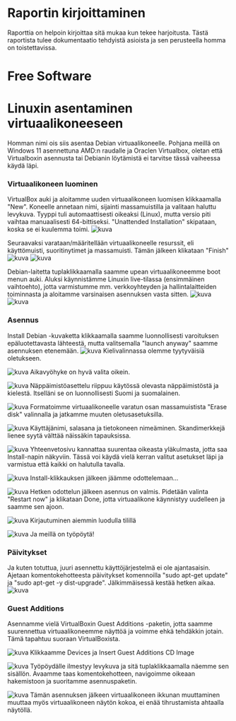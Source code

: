 # Raportin kirjoittaminen
Raporttia on helpoin kirjoittaa sitä mukaa kun tekee harjoitusta. Tästä raportista tulee dokumentaatio tehdyistä asioista ja sen perusteella homma on toistettavissa.

# Free Software

# Linuxin asentaminen virtuaalikoneeseen
Homman nimi ois siis asentaa Debian virtuaalikoneelle. Pohjana meillä on Windows 11 asennettuna AMD:n raudalle ja Oraclen Virtualbox, oletan että Virtualboxin asennusta tai Debianin löytämistä ei tarvitse tässä vaiheessa käydä läpi.

### Virtuaalikoneen luominen

VirtualBox auki ja aloitamme uuden virtuaalikoneen luomisen klikkaamalla "New". Koneelle annetaan nimi, sijainti massamuistilla ja valitaan haluttu levykuva. Tyyppi tuli automaattisesti oikeaksi (Linux), mutta versio piti vaihtaa manuaalisesti 64-bittiseksi. "Unattended Installation" skipataan, koska se ei kuulemma toimi.
   ![kuva](https://github.com/HurpaDurp/Linux/assets/143202749/cd065709-ca7b-4629-970a-63137074eb41)

Seuraavaksi varataan/määritellään virtuaalikoneelle resurssit, eli käyttömuisti, suoritinytimet ja massamuisti. Tämän jälkeen klikataan "Finish"
![kuva](https://github.com/HurpaDurp/Linux/assets/143202749/436e2062-46a3-45dd-8045-12a3cfb41032)
![kuva](https://github.com/HurpaDurp/Linux/assets/143202749/c66191bb-83b0-459e-aa84-53b501727cb2)

Debian-laitetta tuplaklikkaamalla saamme upean virtuaalikoneemme boot menun auki. Aluksi käynnistämme Linuxin live-tilassa (ensimmäinen vaihtoehto), jotta varmistumme mm. verkkoyhteyden ja hallintalaitteiden toiminnasta ja aloitamme varsinaisen asennuksen vasta sitten.
![kuva](https://github.com/HurpaDurp/Linux/assets/143202749/8bc2bcf2-78d2-4e68-8ada-1c4d8b54780a)
![kuva](https://github.com/HurpaDurp/Linux/assets/143202749/f3afe9f3-f49a-4cd0-ba59-5832b75651de)

### Asennus
  
Install Debian -kuvaketta klikkaamalla saamme luonnollisesti varoituksen epäluotettavasta lähteestä, mutta valitsemalla "launch anyway" saamme asennuksen etenemään.
![kuva](https://github.com/HurpaDurp/Linux/assets/143202749/4a3990d0-a130-49e4-bd64-5568928b83f2)
Kielivalinnassa olemme tyytyväisiä oletukseen.

![kuva](https://github.com/HurpaDurp/Linux/assets/143202749/ab6cb7b2-702e-4e7e-8abe-e1e42471b6c9)
Aikavyöhyke on hyvä valita oikein.

![kuva](https://github.com/HurpaDurp/Linux/assets/143202749/b62cb6dc-d07a-47e1-a7d7-f4f4e71c9599)
Näppäimistöasettelu riippuu käytössä olevasta näppäimistöstä ja kielestä. Itselläni se on luonnollisesti Suomi ja suomalainen.

![kuva](https://github.com/HurpaDurp/Linux/assets/143202749/2e70dc85-2581-4dfe-bfaf-bb15428f43e1)
Formatoimme virtuaalikoneelle varatun osan massamuistista "Erase disk" valinnalla ja jatkamme muuten oletusasetuksilla.

![kuva](https://github.com/HurpaDurp/Linux/assets/143202749/ccc60271-02ae-4702-8b02-7a675ceb0420)
Käyttäjänimi, salasana ja tietokoneen nimeäminen. Skandimerkkejä lienee syytä välttää näissäkin tapauksissa.

![kuva](https://github.com/HurpaDurp/Linux/assets/143202749/fd940b4f-f98f-4844-9c8a-d82fcb71803a)
Yhteenvetosivu kannattaa suurentaa oikeasta yläkulmasta, jotta saa Install-napin näkyviin. Tässä voi käydä vielä kerran valitut asetukset läpi ja varmistua että kaikki on halutulla tavalla.

![kuva](https://github.com/HurpaDurp/Linux/assets/143202749/8e34eab5-8e9a-46ee-a7b8-8fd1fe4976f8)
Install-klikkauksen jälkeen jäämme odottelemaan...

![kuva](https://github.com/HurpaDurp/Linux/assets/143202749/2c5a08fb-71a7-4bf2-8fa3-d546214fd508)
Hetken odottelun jälkeen asennus on valmis. Pidetään valinta "Restart now" ja klikataan Done, jotta virtuaalikone käynnistyy uudelleen ja saamme sen ajoon.

![kuva](https://github.com/HurpaDurp/Linux/assets/143202749/49732b2b-7411-4bb6-b5c5-4f16cd560a79)
Kirjautuminen aiemmin luodulla tilillä

![kuva](https://github.com/HurpaDurp/Linux/assets/143202749/f8ebae60-7c18-4f86-bb40-9dc80718ea47)
Ja meillä on työpöytä!

### Päivitykset

Ja kuten totuttua, juuri asennettu käyttöjärjestelmä ei ole ajantasaisin. Ajetaan komentokehotteesta päivitykset komennoilla "sudo apt-get update" ja "sudo apt-get -y dist-upgrade". Jälkimmäisessä kestää hetken aikaa.
![kuva](https://github.com/HurpaDurp/Linux/assets/143202749/835b6321-c767-485f-a99d-a146ef0b5bff)

### Guest Additions

Asennamme vielä VirtualBoxin Guest Additions -paketin, jotta saamme suurennettua virtuaalikoneemme näyttöä ja voimme ehkä tehdäkkin jotain. Tämä tapahtuu suoraan VirtualBoxista.

![kuva](https://github.com/HurpaDurp/Linux/assets/143202749/a9b8636f-d43b-48ac-b226-c1d8d9cf4bd1)
Klikkaamme Devices ja Insert Guest Additions CD Image

![kuva](https://github.com/HurpaDurp/Linux/assets/143202749/b13fa027-7c37-45c6-88d8-d042da07aa6e)
Työpöydälle ilmestyy levykuva ja sitä tuplaklikkaamalla näemme sen sisällön. Avaamme taas komentokehotteen, navigoimme oikeaan hakemistoon ja suoritamme asennuspaketin.

![kuva](https://github.com/HurpaDurp/Linux/assets/143202749/79638b4e-8a3d-4f3e-b85f-060a02aa7804)
Tämän asennuksen jälkeen virtuaalikoneen ikkunan muuttaminen muuttaa myös virtuaalikoneen näytön kokoa, ei enää tihrustamista ahtaalla näytöllä.


























   




